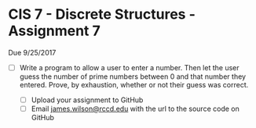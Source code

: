 # CIS 7 - Discrete Structures - Assignment 7
Due 9/25/2017

  - [ ] Write a program to allow a user to enter a number.  Then let the user guess the number of prime numbers between 0 and that number they entered.  Prove, by exhaustion, whether or not their guess was correct.
  
	- [ ]  Upload your assignment to GitHub
	- [ ]  Email james.wilson@rccd.edu with the url to the source code on GitHub	